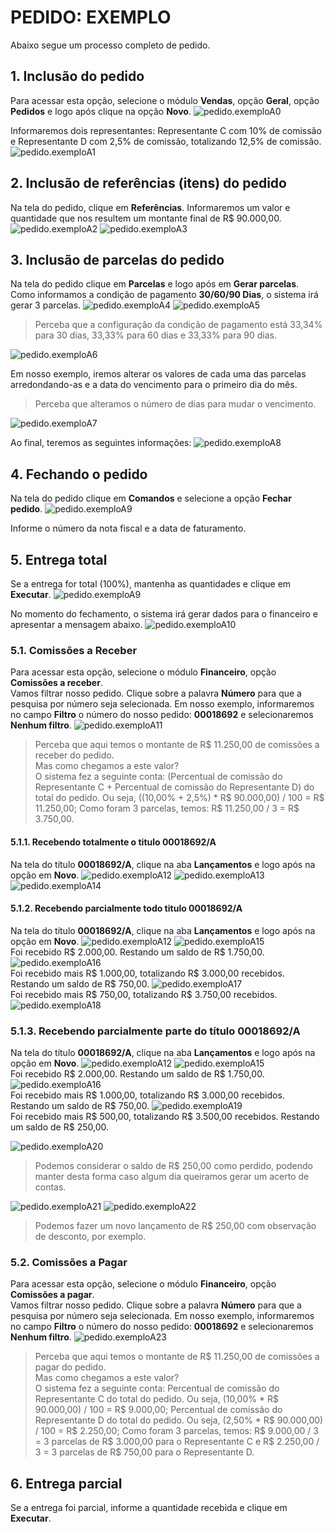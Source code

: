 # PEDIDO: EXEMPLO
Abaixo segue um processo completo de pedido.
   
## 1. Inclusão do pedido
Para acessar esta opção, selecione o módulo **Vendas**, opção **Geral**, opção **Pedidos** e logo após clique na opção **Novo**.
![pedido.exemploA0](https://raw.githubusercontent.com/netforcews/docs-siscom/master/faq/imagens/pedido.exemploA0.png)
   
Informaremos dois representantes: Representante C com 10% de comissão e Representante D com 2,5% de comissão, totalizando 12,5% de comissão.
![pedido.exemploA1](https://raw.githubusercontent.com/netforcews/docs-siscom/master/faq/imagens/pedido.exemploA1.png)
   
## 2. Inclusão de referências (itens) do pedido
Na tela do pedido, clique em **Referências**.
Informaremos um valor e quantidade que nos resultem um montante final de R$ 90.000,00.   
![pedido.exemploA2](https://raw.githubusercontent.com/netforcews/docs-siscom/master/faq/imagens/pedido.exemploA2.png)
![pedido.exemploA3](https://raw.githubusercontent.com/netforcews/docs-siscom/master/faq/imagens/pedido.exemploA3.png)
   
## 3. Inclusão de parcelas do pedido
Na tela do pedido clique em **Parcelas** e logo após em **Gerar parcelas**.
Como informamos a condição de pagamento **30/60/90 Dias**, o sistema irá gerar 3 parcelas.
![pedido.exemploA4](https://raw.githubusercontent.com/netforcews/docs-siscom/master/faq/imagens/pedido.exemploA4.png)
![pedido.exemploA5](https://raw.githubusercontent.com/netforcews/docs-siscom/master/faq/imagens/pedido.exemploA5.png)

> Perceba que a configuração da condição de pagamento está 33,34% para 30 dias, 33,33% para 60 dias e 33,33% para 90 dias.   
   
![pedido.exemploA6](https://raw.githubusercontent.com/netforcews/docs-siscom/master/faq/imagens/pedido.exemploA6.png)
   
Em nosso exemplo, iremos alterar os valores de cada uma das parcelas arredondando-as e a data do vencimento para o primeiro dia do mês. 

> Perceba que alteramos o número de dias para mudar o vencimento.

![pedido.exemploA7](https://raw.githubusercontent.com/netforcews/docs-siscom/master/faq/imagens/pedido.exemploA7.png)
   
Ao final, teremos as seguintes informações:
![pedido.exemploA8](https://raw.githubusercontent.com/netforcews/docs-siscom/master/faq/imagens/pedido.exemploA8.png)
   
## 4. Fechando o pedido
Na tela do pedido clique em **Comandos** e selecione a opção **Fechar pedido**.
![pedido.exemploA9](https://raw.githubusercontent.com/netforcews/docs-siscom/master/faq/imagens/pedido.exemploA9.png)
   
Informe o número da nota fiscal e a data de faturamento.
   
## 5. Entrega total
Se a entrega for total (100%), mantenha as quantidades e clique em **Executar**.
![pedido.exemploA9](https://raw.githubusercontent.com/netforcews/docs-siscom/master/faq/imagens/pedido.exemploA9.png)
   
No momento do fechamento, o sistema irá gerar dados para o financeiro e apresentar a mensagem abaixo.
![pedido.exemploA10](https://raw.githubusercontent.com/netforcews/docs-siscom/master/faq/imagens/pedido.exemploA10.png)
    
### 5.1. Comissões a Receber
Para acessar esta opção, selecione o módulo **Financeiro**, opção **Comissões a receber**.    
Vamos filtrar nosso pedido. Clique sobre a palavra **Número** para que a pesquisa por número seja selecionada. Em nosso exemplo, informaremos no campo **Filtro** o número do nosso pedido: **00018692** e selecionaremos **Nenhum filtro**.
![pedido.exemploA11](https://raw.githubusercontent.com/netforcews/docs-siscom/master/faq/imagens/pedido.exemploA11.png)
    
> Perceba que aqui temos o montante de R$ 11.250,00 de comissões a receber do pedido.   
> Mas como chegamos a este valor?   
> O sistema fez a seguinte conta: (Percentual de comissão do Representante C + Percentual de comissão do Representante D) do total do pedido. Ou seja, ((10,00% + 2,5%) * R$ 90.000,00) / 100 = R$ 11.250,00; Como foram 3 parcelas, temos: R$ 11.250,00 / 3 = R$ 3.750,00. 
    
#### 5.1.1. Recebendo totalmente o titulo 00018692/A
Na tela do título **00018692/A**, clique na aba **Lançamentos** e logo após na opção em **Novo**.
![pedido.exemploA12](https://raw.githubusercontent.com/netforcews/docs-siscom/master/faq/imagens/pedido.exemploA12.png)
![pedido.exemploA13](https://raw.githubusercontent.com/netforcews/docs-siscom/master/faq/imagens/pedido.exemploA13.png)
![pedido.exemploA14](https://raw.githubusercontent.com/netforcews/docs-siscom/master/faq/imagens/pedido.exemploA14.png)

#### 5.1.2. Recebendo parcialmente todo titulo 00018692/A
Na tela do título **00018692/A**, clique na aba **Lançamentos** e logo após na opção em **Novo**.
![pedido.exemploA12](https://raw.githubusercontent.com/netforcews/docs-siscom/master/faq/imagens/pedido.exemploA12.png)
![pedido.exemploA15](https://raw.githubusercontent.com/netforcews/docs-siscom/master/faq/imagens/pedido.exemploA15.png)   
Foi recebido R$ 2.000,00. Restando um saldo de R$ 1.750,00.
![pedido.exemploA16](https://raw.githubusercontent.com/netforcews/docs-siscom/master/faq/imagens/pedido.exemploA16.png)   
Foi recebido mais R$ 1.000,00, totalizando R$ 3.000,00 recebidos. Restando um saldo de R$ 750,00.
![pedido.exemploA17](https://raw.githubusercontent.com/netforcews/docs-siscom/master/faq/imagens/pedido.exemploA17.png)   
Foi recebido mais R$ 750,00, totalizando R$ 3.750,00 recebidos. 
![pedido.exemploA18](https://raw.githubusercontent.com/netforcews/docs-siscom/master/faq/imagens/pedido.exemploA18.png)

### 5.1.3. Recebendo parcialmente parte do título 00018692/A
Na tela do título **00018692/A**, clique na aba **Lançamentos** e logo após na opção em **Novo**.
![pedido.exemploA12](https://raw.githubusercontent.com/netforcews/docs-siscom/master/faq/imagens/pedido.exemploA12.png)
![pedido.exemploA15](https://raw.githubusercontent.com/netforcews/docs-siscom/master/faq/imagens/pedido.exemploA15.png)   
Foi recebido R$ 2.000,00. Restando um saldo de R$ 1.750,00.
![pedido.exemploA16](https://raw.githubusercontent.com/netforcews/docs-siscom/master/faq/imagens/pedido.exemploA16.png)   
Foi recebido mais R$ 1.000,00, totalizando R$ 3.000,00 recebidos. Restando um saldo de R$ 750,00.
![pedido.exemploA19](https://raw.githubusercontent.com/netforcews/docs-siscom/master/faq/imagens/pedido.exemploA19.png)   
Foi recebido mais R$ 500,00, totalizando R$ 3.500,00 recebidos. Restando um saldo de R$ 250,00.
<br>

![pedido.exemploA20](https://raw.githubusercontent.com/netforcews/docs-siscom/master/faq/imagens/pedido.exemploA20.png)   
> Podemos considerar o saldo de R$ 250,00 como perdido, podendo manter desta forma caso algum dia queiramos gerar um acerto de contas.

![pedido.exemploA21](https://raw.githubusercontent.com/netforcews/docs-siscom/master/faq/imagens/pedido.exemploA21.png)
![pedido.exemploA22](https://raw.githubusercontent.com/netforcews/docs-siscom/master/faq/imagens/pedido.exemploA22.png)   
> Podemos fazer um novo lançamento de R$ 250,00 com observação de desconto, por exemplo.

### 5.2. Comissões a Pagar
Para acessar esta opção, selecione o módulo **Financeiro**, opção **Comissões a pagar**.    
Vamos filtrar nosso pedido. Clique sobre a palavra **Número** para que a pesquisa por número seja selecionada. Em nosso exemplo, informaremos no campo **Filtro** o número do nosso pedido: **00018692** e selecionaremos **Nenhum filtro**.
![pedido.exemploA23](https://raw.githubusercontent.com/netforcews/docs-siscom/master/faq/imagens/pedido.exemploA23.png)
    
> Perceba que aqui temos o montante de R$ 11.250,00 de comissões a pagar do pedido.   
> Mas como chegamos a este valor?   
> O sistema fez a seguinte conta: Percentual de comissão do Representante C do total do pedido. Ou seja, (10,00% * R$ 90.000,00) / 100 = R$ 9.000,00; Percentual de comissão do Representante D do total do pedido. Ou seja, (2,50% * R$ 90.000,00) / 100 = R$ 2.250,00; Como foram 3 parcelas, temos: R$ 9.000,00 / 3 = 3 parcelas de R$ 3.000,00 para o Representante C e R$ 2.250,00 / 3 = 3 parcelas de R$ 750,00 para o Representante D.    
   
## 6. Entrega parcial
Se a entrega foi parcial, informe a quantidade recebida e clique em **Executar**.
   
   

